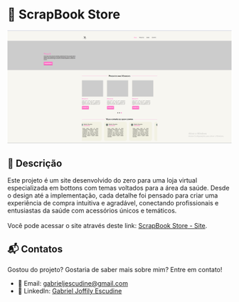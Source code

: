 # 🔬 ScrapBook Store

<img src="screenshot.png" alt="Imagem da página inicial do site">

## 📝 Descrição

Este projeto é um site desenvolvido do zero para uma loja virtual especializada em bottons com temas voltados para a área da saúde.
Desde o design até a implementação, cada detalhe foi pensado para criar uma experiência de compra intuitiva e agradável, conectando profissionais e entusiastas da saúde com acessórios únicos e temáticos.
<br>
<br>
Você pode acessar o site através deste link: [ScrapBook Store - Site](https://linkdoproyecto.com).

## 📬 Contatos

Gostou do projeto? Gostaria de saber mais sobre mim? Entre em contato!

- 📧 Email: [gabrieljescudine@gmail.com](mailto:gabrieljescudine@gmail.com)
- 💼 LinkedIn: [Gabriel Joffily Escudine](https://www.linkedin.com/in/gabrieljoffilyescudine/)
